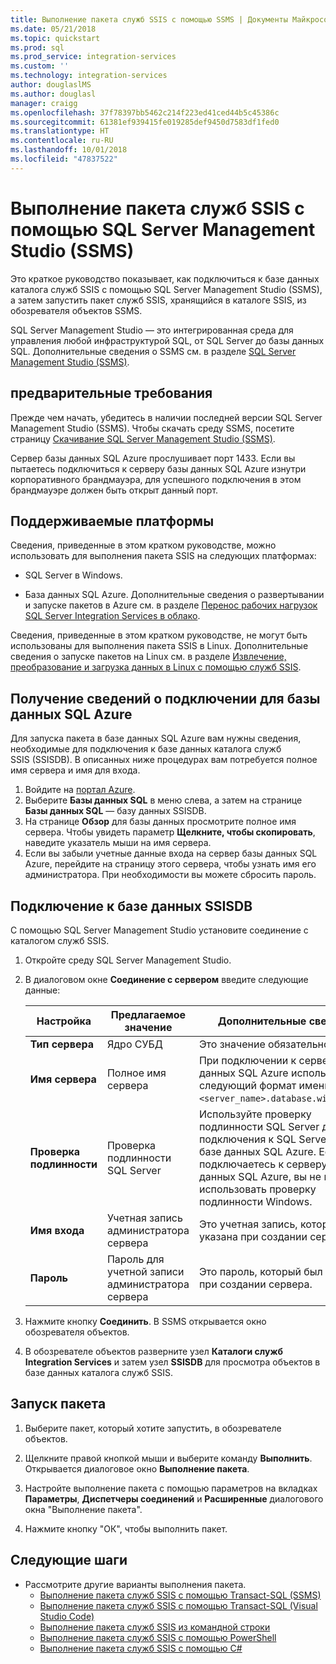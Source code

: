 ```yaml
---
title: Выполнение пакета служб SSIS с помощью SSMS | Документы Майкрософт
ms.date: 05/21/2018
ms.topic: quickstart
ms.prod: sql
ms.prod_service: integration-services
ms.custom: ''
ms.technology: integration-services
author: douglaslMS
ms.author: douglasl
manager: craigg
ms.openlocfilehash: 37f78397bb5462c214f223ed41ced44b5c45386c
ms.sourcegitcommit: 61381ef939415fe019285def9450d7583df1fed0
ms.translationtype: HT
ms.contentlocale: ru-RU
ms.lasthandoff: 10/01/2018
ms.locfileid: "47837522"
---
```

# <a name="run-an-ssis-package-with-sql-server-management-studio-ssms"></a>Выполнение пакета служб SSIS с помощью SQL Server Management Studio (SSMS)
Это краткое руководство показывает, как подключиться к базе данных каталога служб SSIS с помощью SQL Server Management Studio (SSMS), а затем запустить пакет служб SSIS, хранящийся в каталоге SSIS, из обозревателя объектов SSMS.

SQL Server Management Studio — это интегрированная среда для управления любой инфраструктурой SQL, от SQL Server до базы данных SQL. Дополнительные сведения о SSMS см. в разделе [SQL Server Management Studio (SSMS)](../ssms/sql-server-management-studio-ssms.md).

## <a name="prerequisites"></a>предварительные требования

Прежде чем начать, убедитесь в наличии последней версии SQL Server Management Studio (SSMS). Чтобы скачать среду SSMS, посетите страницу [Скачивание SQL Server Management Studio (SSMS)](https://docs.microsoft.com/sql/ssms/download-sql-server-management-studio-ssms).

Сервер базы данных SQL Azure прослушивает порт 1433. Если вы пытаетесь подключиться к серверу базы данных SQL Azure изнутри корпоративного брандмауэра, для успешного подключения в этом брандмауэре должен быть открыт данный порт.

## <a name="supported-platforms"></a>Поддерживаемые платформы

Сведения, приведенные в этом кратком руководстве, можно использовать для выполнения пакета SSIS на следующих платформах:

-   SQL Server в Windows.

-   База данных SQL Azure. Дополнительные сведения о развертывании и запуске пакетов в Azure см. в разделе [Перенос рабочих нагрузок SQL Server Integration Services в облако](lift-shift/ssis-azure-lift-shift-ssis-packages-overview.md).

Сведения, приведенные в этом кратком руководстве, не могут быть использованы для выполнения пакета SSIS в Linux. Дополнительные сведения о запуске пакетов на Linux см. в разделе [Извлечение, преобразование и загрузка данных в Linux с помощью служб SSIS](../linux/sql-server-linux-migrate-ssis.md).

## <a name="for-azure-sql-database-get-the-connection-info"></a>Получение сведений о подключении для базы данных SQL Azure

Для запуска пакета в базе данных SQL Azure вам нужны сведения, необходимые для подключения к базе данных каталога служб SSIS (SSISDB). В описанных ниже процедурах вам потребуется полное имя сервера и имя для входа.

1. Войдите на [портал Azure](https://portal.azure.com/).
2. Выберите **Базы данных SQL** в меню слева, а затем на странице **Базы данных SQL** — базу данных SSISDB. 
3. На странице **Обзор** для базы данных просмотрите полное имя сервера. Чтобы увидеть параметр **Щелкните, чтобы скопировать**, наведите указатель мыши на имя сервера. 
4. Если вы забыли учетные данные входа на сервер базы данных SQL Azure, перейдите на страницу этого сервера, чтобы узнать имя его администратора. При необходимости вы можете сбросить пароль.

## <a name="connect-to-the-ssisdb-database"></a>Подключение к базе данных SSISDB

С помощью SQL Server Management Studio установите соединение с каталогом служб SSIS. 

1. Откройте среду SQL Server Management Studio.

2. В диалоговом окне **Соединение с сервером** введите следующие данные:

   | Настройка       | Предлагаемое значение | Дополнительные сведения | 
   | ------------ | ------------------ | ------------------------------------------------- | 
   | **Тип сервера** | Ядро СУБД | Это значение обязательно. |
   | **Имя сервера** | Полное имя сервера | При подключении к серверу базы данных SQL Azure используйте следующий формат имени: `<server_name>.database.windows.net`. |
   | **Проверка подлинности** | Проверка подлинности SQL Server | Используйте проверку подлинности SQL Server для подключения к SQL Server или к базе данных SQL Azure. Если вы подключаетесь к серверу базы данных SQL Azure, вы не можете использовать проверку подлинности Windows. |
   | **Имя входа** | Учетная запись администратора сервера | Это учетная запись, которая была указана при создании сервера. |
   | **Пароль** | Пароль для учетной записи администратора сервера | Это пароль, который был указан при создании сервера. |

3. Нажмите кнопку **Соединить**. В SSMS открывается окно обозревателя объектов. 

4. В обозревателе объектов разверните узел **Каталоги служб Integration Services** и затем узел **SSISDB** для просмотра объектов в базе данных каталога служб SSIS.

## <a name="run-a-package"></a>Запуск пакета

1. Выберите пакет, который хотите запустить, в обозревателе объектов.

2. Щелкните правой кнопкой мыши и выберите команду **Выполнить**. Открывается диалоговое окно **Выполнение пакета**.

3.  Настройте выполнение пакета с помощью параметров на вкладках **Параметры**, **Диспетчеры соединений** и **Расширенные** диалогового окна "Выполнение пакета".

4.  Нажмите кнопку "ОК", чтобы выполнить пакет.

## <a name="next-steps"></a>Следующие шаги
- Рассмотрите другие варианты выполнения пакета.
    - [Выполнение пакета служб SSIS с помощью Transact-SQL (SSMS)](./ssis-quickstart-run-tsql-ssms.md)
    - [Выполнение пакета служб SSIS с помощью Transact-SQL (Visual Studio Code)](ssis-quickstart-run-tsql-vscode.md)
    - [Выполнение пакета служб SSIS из командной строки](./ssis-quickstart-run-cmdline.md)
    - [Выполнение пакета служб SSIS с помощью PowerShell](ssis-quickstart-run-powershell.md)
    - [Выполнение пакета служб SSIS с помощью C#](./ssis-quickstart-run-dotnet.md) 
